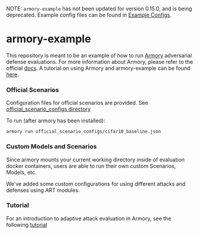 NOTE: `armory-example` has not been updated for version 0.15.0, and is being deprecated.
Example config files can be found in [Example Configs](https://github.com/twosixlabs/armory/tree/master/scenario_configs).

# armory-example
This repository is meant to be an example of how to run 
[Armory](https://github.com/twosixlabs/armory) adversarial defense evaluations.
For more information about Armory, please refer to the official
[docs](https://armory.readthedocs.io/en/latest/). A tutorial on using Armory and
armory-example can be found [here](TUTORIAL.md).

### Official Scenarios
Configuration files for official scenarios are provided. 
See [official_scenario_configs directory](official_scenario_configs)

To run (after armory has been installed):
```
armory run official_scenario_configs/cifar10_baseline.json
```

### Custom Models and Scenarios
Since armory mounts your current working directory inside of evaluation docker 
containers, users are able to run their own custom Scenarios, Models, etc.

We've added some custom configurations for using different attacks and 
defenses using ART modules.

### Tutorial
For an introduction to adaptive attack evaluation in Armory, see the following [tutorial](./tutorial/README.md)
